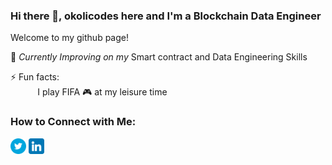  

### Hi there 👋, okolicodes here and I'm a Blockchain Data Engineer
Welcome to my github page! <br> 
 
 
🌱 *Currently Improving on my* Smart contract and Data Engineering Skills<br> 


⚡ Fun facts:<br>
&nbsp;&nbsp;&nbsp;&nbsp;&nbsp;&nbsp;&nbsp;&nbsp;&nbsp;&nbsp; I play FIFA 🎮 at my leisure time<br>

 

### How to Connect with Me:
<a href="https://twitter.com/okolicodes" rel="nofollow"><img alt="Adebayo's Twitter Link" src="https://github.com/OleanjiKingCode/OleanjiKingCode/raw/master/003-twitter.png" width="5%" style="max-width: 100%;"></a>
<a href="https://www.linkedin.com/in/chimdiuto-okoli-32a2191b2/" rel="nofollow"><img src="https://github.com/OleanjiKingCode/OleanjiKingCode/raw/master/004-linkedin.png" width="5%" style="max-width: 100%;"></a>

